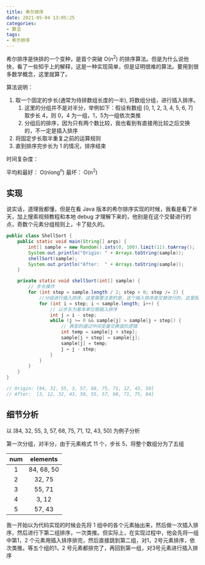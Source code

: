 ```yaml
---
title: 希尔排序
date: 2021-05-04 13:05:25
categories:
- 算法
tags:
- 希尔排序
---
```


希尔排序是快排的一个变种，是首个突破 O(n<sup>2</sup>) 的排序算法。但是为什么说他快，看了一些知乎上的解释，这是一种实现简单，但是证明很难的算法。要用到很多数学概念，这里就算了。

算法说明：

1. 取一个固定的步长(通常为待排数组长度的一半), 将数组分组，进行插入排序。
   1. 这里的分组并不是对半分，举例如下：假设有数组 [0, 1, 2, 3, 4, 5, 6, 7] 取步长 4，则 0，4 为一组，1，5为一组依次类推
   2. 分组后的排序，因为只有两个数比较，我也看到有直接用比较之后交换的，不一定是插入排序
2. 将固定步长取半重复之前的运算规则
3. 直到排序完步长为 1 的情况，排序结束

时间复杂度：

平均和最好： O(nlong<sup>n</sup>)
最坏： O(n<sup>2</sup>)

## 实现

说实话，道理我都懂，但是在看 Java 版本的希尔排序实现的时候，我看是看了半天，加上搜索视频教程和本地 debug 才理解下来的，他别是在这个交替进行的点，奇数个元素分组规则上，卡了挺久的。

```java
public class ShellSort {
    public static void main(String[] args) {
        int[] sample = new Random().ints(0, 100).limit(11).toArray();
        System.out.println("Origin: " + Arrays.toString(sample));
        shellSort(sample);
        System.out.println("After:  " + Arrays.toString(sample));
    }

    private static void shellSort(int[] sample) {
        // 步长操作
        for (int step = sample.length / 2; step > 0; step /= 2) {
            //分组进行插入排序，这里需要注意的是，这个插入排序是交替进行的，这里困惑了很久
            for (int i = step; i < sample.length; i++) {
                // 以步长为基本单位做插入排序
                int j = i - step;
                while (j >= 0 && sample[j] > sample[j + step]) {
                    // 典型的通过中间变量交换值的逻辑
                    int temp = sample[j + step];
                    sample[j + step] = sample[j];
                    sample[j] = temp;
                    j = j - step;
                }
            }
        }
    }
}

// Origin: [84, 32, 55, 3, 57, 68, 75, 71, 12, 43, 50]
// After:  [3, 12, 32, 43, 50, 55, 57, 68, 71, 75, 84]
```

## 细节分析

以 [84, 32, 55, 3, 57, 68, 75, 71, 12, 43, 50] 为例子分析

第一次分组，对半分，由于元素格式 11 个，步长 5，将整个数组分为了五组

|  num  |  elements  |
| :---: | :--------: |
|   1   | 84, 68, 50 |
|   2   |   32, 75   |
|   3   |   55, 71   |
|   4   |   3, 12    |
|   5   |   57, 43   |

我一开始以为代码实现的时候会先将 1 组中的各个元素抽出来，然后做一次插入排序，然后进行下第二组排序，一次类推。但实际上，在实现过程中，他会先将一组中第1，2 个元素用插入排序排完，然后直接跳到第二组，对1，2号元素排序，依次类推。等五个组的1，2 号元素都排完了，再回到第一组，对3号元素进行插入排序